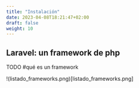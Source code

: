 ```yaml
---
title: "Instalación"
date: 2023-04-08T18:21:47+02:00
draft: false
weight: 10
---
```

## Laravel: un framework de php

TODO
#qué es un framework


!(listado_frameworks.png)[listado_frameworks.png]


